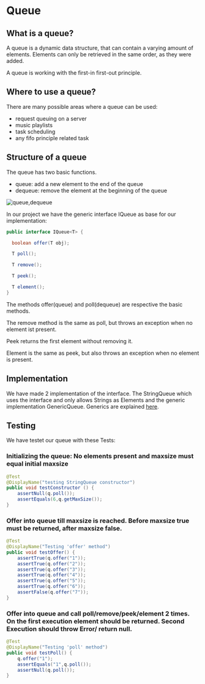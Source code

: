 # Queue
## What is a queue?
A queue is a dynamic data structure, that can contain a varying amount of 
elements. Elements can only be retrieved in the same order, as they were added.

A queue is working with the first-in first-out principle.

## Where to use a queue?
There are many possible areas where a queue can be used:
- request queuing on a server
- music playlists
- task scheduling
- any fifo principle related task 

## Structure of a queue
The queue has two basic functions.
- queue: add a new element to the end of the queue
- dequeue: remove the element at the beginning of the queue

![queue,dequeue](images/queue.png)

In our project we have the generic interface IQueue as base for our implementation:
```java
public interface IQueue<T> {

  boolean offer(T obj);

  T poll();

  T remove();

  T peek();

  T element();
}
``` 
The methods offer(queue) and poll(dequeue) are respective the basic methods. 

The remove method is the same as poll, but throws an exception when no element ist present.

Peek returns the first element without removing it.

Element is the same as peek, but also throws an exception when no element is present.

## Implementation

We have made 2 implementation of the interface. 
The StringQueue which uses the interface and only allows Strings as Elements and the generic implementation GenericQueue.
Generics are explained [here](/generics.html).

## Testing
We have testet our queue with these Tests:
### Initializing the queue: No elements present and maxsize must equal initial maxsize
```java
@Test
@DisplayName("testing StringQueue constructor")
public void testConstructor () {
    assertNull(q.poll());
    assertEquals(6,q.getMaxSize());
}
```
### Offer into queue till maxsize is reached. Before maxsize true must be returned, after maxsize false.
```java
@Test
@DisplayName("Testing 'offer' method")
public void testOffer() {
    assertTrue(q.offer("1"));
    assertTrue(q.offer("2"));
    assertTrue(q.offer("3"));
    assertTrue(q.offer("4"));
    assertTrue(q.offer("5"));
    assertTrue(q.offer("6"));
    assertFalse(q.offer("7"));
}
```
### Offer into queue and call poll/remove/peek/element 2 times. On the first execution element should be returned. Second Execution should throw Error/ return null. 
```java
@Test
@DisplayName("Testing 'poll' method")
public void testPoll() {
    q.offer("1");
    assertEquals("1",q.poll());
    assertNull(q.poll());
}
```


